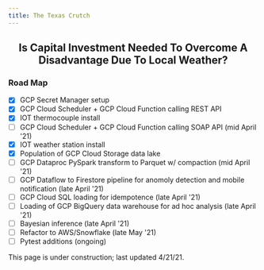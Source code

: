 ```yaml
---
title: The Texas Crutch
---
```


<h2 align="center">Is Capital Investment Needed To Overcome A Disadvantage Due To Local Weather?</h2>

<!--Very short pitch as eventually parallax photo will go above, but most importantly here there is control of the background color so plots can be made easy to see-->

### Road Map
- [x] GCP Secret Manager setup
- [x] GCP Cloud Scheduler + GCP Cloud Function calling REST API
- [x] IOT thermocouple install
- [ ] GCP Cloud Scheduler + GCP Cloud Function calling SOAP API (mid April '21)
- [x] IOT weather station install
- [x] Population of GCP Cloud Storage data lake
- [ ] GCP Dataproc PySpark transform to Parquet w/ compaction (mid April '21)
- [ ] GCP Dataflow to Firestore pipeline for anomoly detection and mobile notification (late April '21)
- [ ] GCP Cloud SQL loading for idempotence (late April '21)
- [ ] Loading of GCP BigQuery data warehouse for ad hoc analysis (late April '21)
- [ ] Bayesian inference (late April '21)
- [ ] Refactor to AWS/Snowflake (late May '21)
- [ ] Pytest additions (ongoing)

This page is under construction; last updated 4/21/21.